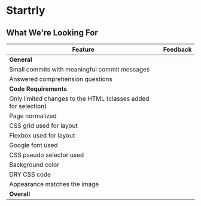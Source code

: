 # Startrly
## What We're Looking For

Feature | Feedback
--- | ---
**General** |
Small commits with meaningful commit messages |
Answered comprehension questions |
**Code Requirements** |
Only limited changes to the HTML (classes added for selection) |
Page normalized |
CSS grid used for layout |
Flexbox used for layout |
Google font used |
CSS pseudo selector used |
Background color |
DRY CSS code |
Appearance matches the image |
**Overall** |
